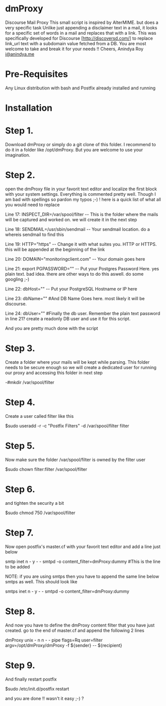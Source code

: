 dmProxy
=======

Discourse Mail Proxy
This small script is inspired by AlterMIME. but does a very specific task Unlike just appending a disclaimer text in a mail, it looks for a specific set of words in a mail and replaces that with a link. This was specifically developed for Discourse [http://discoversd.com/] to replace link_url text with a subdomain value fetched from a DB. You are most welcome to take and break it for your needs !!
 																		                                  Cheers,
																	                                   Anindya Roy
                                                                                                      i@anindya.me


Pre-Requisites
=============
Any Linux distribution with bash and Postfix already installed and running


Installation
============

Step 1. 
=======
Download dmProxy or simply do a git clone of this folder. I recommend to do it in a folder like /opt/dmProxy. But you are welcome to use your imagination. 

Step 2.
=======
open the dmProxy file in your favorit text editor and localize the first block with your system settings. Everything is commented pretty well. Though I am bad with spellings so pardon my typos ;-) ! here is a quick list of what all you would need to replace

Line 17: INSPECT_DIR=/var/spool/filter -- This is the folder where the mails will be captured and worked on. we will create it in the next step

Line 18: SENDMAIL=/usr/sbin/sendmail  -- Your sendmail location. do a whereis sendmail to find this

Line 19: HTTP="https" -- Change it with what suites you. HTTP or HTTPS. this will be appended at the beginning of the link

Line 20: DOMAIN="monitoringclient.com"  -- Your domain goes here 

Line 21: export PGPASSWORD="" -- Put your Postgres Password Here. yes plain text. bad idea. there are other ways to do this aswell. do some googling ;-)

Line 22: dbHost="" -- Put your PostgreSQL Hostname or IP here

Line 23: dbName="" #And DB Name Goes here. most likely it will be discourse.

Line 24: dbUser="" #Finally the db user. Remember the plain text password in line 21? create a readonly DB user and use it for this script.

And you are pretty much done with the script

Step 3.
=======
Create a folder where your mails will be kept while parsing. This folder needs to be secure enough so we will create a dedicated user for running our proxy and accessing this folder in next step

-#mkdir /var/spool/filter

Step 4.
=======
Create a user called filter like this

$sudo useradd -r -c "Postfix Filters" -d /var/spool/filter filter

Step 5.
=======
Now make sure the folder /var/spool/filter is owned by the filter user

$sudo chown filter:filter /var/spool/filter

Step 6.
=======
and tighten the security a bit

$sudo chmod 750 /var/spool/filter

Step 7.
=======
Now open postfix's master.cf with your favorit text editor and add a line just below

smtp      inet  n       -       y       -       -       smtpd
    -o content_filter=dmProxy:dummy   #This is the line to be added

NOTE: if you are using smtps then you have to append the same line below smtps as well. This should look like

smtps      inet  n       -       y       -       -       smtpd
    -o content_filter=dmProxy:dummy
    
Step 8.
=======
And now you have to define the dmProxy content filter that you have just created. go to the end of master.cf and append the following 2 lines

dmProxy     unix  -       n       n       -       -     pipe
  flags=Rq user=filter argv=/opt/dmProxy/dmProxy -f ${sender} -- ${recipient}
  
Step 9.
=======
And finally restart postfix

$sudo /etc/init.d/postfix restart

and you are done !! wasn't it easy ;-) ?

